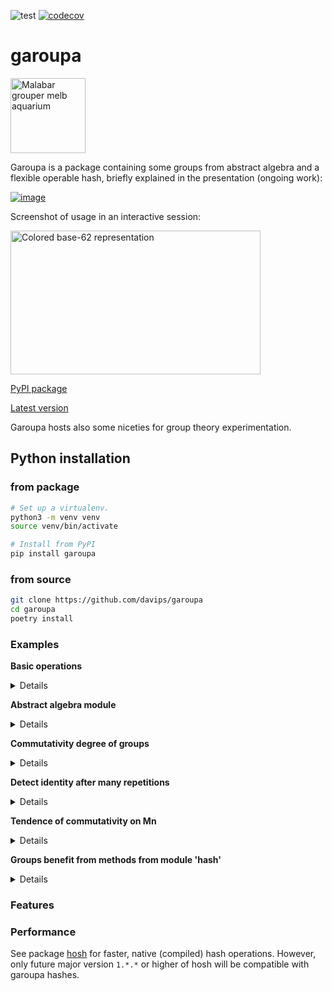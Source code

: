 ![test](https://github.com/davips/garoupa/workflows/test/badge.svg)
[![codecov](https://codecov.io/gh/davips/garoupa/branch/main/graph/badge.svg)](https://codecov.io/gh/davips/garoupa)

# garoupa
<p>
<a title="fir0002  flagstaffotos [at] gmail.com Canon 20D + Tamron 28-75mm f/2.8, GFDL 1.2 &lt;http://www.gnu.org/licenses/old-licenses/fdl-1.2.html&gt;, via Wikimedia Commons" href="https://commons.wikimedia.org/wiki/File:Malabar_grouper_melb_aquarium.jpg"><img width="120" alt="Malabar grouper melb aquarium" src="https://upload.wikimedia.org/wikipedia/commons/thumb/a/a7/Malabar_grouper_melb_aquarium.jpg/256px-Malabar_grouper_melb_aquarium.jpg"></a>
</p>

Garoupa is a package containing some groups from abstract algebra and a flexible operable hash, briefly explained in the presentation (ongoing work):

[![image](https://user-images.githubusercontent.com/3620506/114261273-11641e80-99b0-11eb-9fd8-929826e169a2.png)](https://docs.google.com/presentation/d/e/2PACX-1vSCTHD6FeLET6lKgexiqJQ6c4viu0F_60kjoDe0x2mm8RqdhkWOiRA4QN3Zr-QLCq9CsPs_qkAAgxso/embed?start=false&loop=false&delayms=3000)


Screenshot of usage in an interactive session:

<p>
<a href="https://github.com/davips/garoupa/blob/main/examples/frontimg.png">
<img src="https://raw.githubusercontent.com/davips/garoupa/main/examples/frontimg.png" alt="Colored base-62 representation" width="400" height="230">
</a>
</p>



[PyPI package](https://pypi.org/project/garoupa)

[Latest version](https://github.com/davips/garoupa)

Garoupa hosts also some niceties for group theory experimentation.

## Python installation
### from package
```bash
# Set up a virtualenv. 
python3 -m venv venv
source venv/bin/activate

# Install from PyPI
pip install garoupa
```

### from source
```bash
git clone https://github.com/davips/garoupa
cd garoupa
poetry install
```

### Examples
**Basic operations**
<details>
<p>

```python3
from garoupa import Hash

# Hashes can be multiplied.
from garoupa.hash import identity

a = Hash(blob=b"Some large binary content...")
b = Hash(blob=b"Some other binary content. Might be, e.g., an action or another large content.")
c = a * b
print(f"{a} * {b} = {c}")
"""
1WCCD1p4Msmn2hvbiaHOPcYw8qQnGMai5zFZE68xr2kymjdnq6CEysKx7AUZGDqK * hKM..E0QdH-mVMNUpqWbPw56-IEDesW1UHyA7k8BYF5JYIli-c-fSuQagYp.mCNz = jFnCCFpU-8kJY2h3HBB-CjTgm.LJZerGkOUT09EENs.7F75nK8w91lPl9gOIWe62
"""
```

```python3
print(~b)
# Multiplication can be reverted by the inverse hash. Zero is the identity hash.
print(f"{b} * {~b} = {b * ~b} = 0")
"""
Khf00n.bNZZF6fe7CB8.0UaG6rgeXrGfUVwMDON29e8yuXoZzq6ZCVfWEoBk6KDc
hKM..E0QdH-mVMNUpqWbPw56-IEDesW1UHyA7k8BYF5JYIli-c-fSuQagYp.mCNz * Khf00n.bNZZF6fe7CB8.0UaG6rgeXrGfUVwMDON29e8yuXoZzq6ZCVfWEoBk6KDc = 0000000000000000000000000000000000000000000000000000000000000000 = 0
"""
```

```python3

print(f"{b} * {identity} = {b * identity} = b")
"""
hKM..E0QdH-mVMNUpqWbPw56-IEDesW1UHyA7k8BYF5JYIli-c-fSuQagYp.mCNz * 0000000000000000000000000000000000000000000000000000000000000000 = hKM..E0QdH-mVMNUpqWbPw56-IEDesW1UHyA7k8BYF5JYIli-c-fSuQagYp.mCNz = b
"""
```

```python3

print(f"{c} * {~b} = {c * ~b} = {a} = a")
"""
jFnCCFpU-8kJY2h3HBB-CjTgm.LJZerGkOUT09EENs.7F75nK8w91lPl9gOIWe62 * Khf00n.bNZZF6fe7CB8.0UaG6rgeXrGfUVwMDON29e8yuXoZzq6ZCVfWEoBk6KDc = 1WCCD1p4Msmn2hvbiaHOPcYw8qQnGMai5zFZE68xr2kymjdnq6CEysKx7AUZGDqK = 1WCCD1p4Msmn2hvbiaHOPcYw8qQnGMai5zFZE68xr2kymjdnq6CEysKx7AUZGDqK = a
"""
```

```python3

print(f"{~a} * {c} = {~a * c} = {b} = b")
"""
-5ppo-CXfdBEZKwQJRno1iP6a0I1pTGJLUOa5yvjIjEYAfE3FQ8gNQAxzmT4O6P- * jFnCCFpU-8kJY2h3HBB-CjTgm.LJZerGkOUT09EENs.7F75nK8w91lPl9gOIWe62 = hKM..E0QdH-mVMNUpqWbPw56-IEDesW1UHyA7k8BYF5JYIli-c-fSuQagYp.mCNz = hKM..E0QdH-mVMNUpqWbPw56-IEDesW1UHyA7k8BYF5JYIli-c-fSuQagYp.mCNz = b
"""
```

```python3

# Division is shorthand for reversion.
print(f"{c} / {b} = {c / b} = a")
"""
jFnCCFpU-8kJY2h3HBB-CjTgm.LJZerGkOUT09EENs.7F75nK8w91lPl9gOIWe62 / hKM..E0QdH-mVMNUpqWbPw56-IEDesW1UHyA7k8BYF5JYIli-c-fSuQagYp.mCNz = 1WCCD1p4Msmn2hvbiaHOPcYw8qQnGMai5zFZE68xr2kymjdnq6CEysKx7AUZGDqK = a
"""
```

```python3

# Hash multiplication is not expected to be commutative.
print(f"{a * b} != {b * a}")
"""
jFnCCFpU-8kJY2h3HBB-CjTgm.LJZerGkOUT09EENs.7F75nK8w91lPl9gOIWe62 != jFnCCFpU-8kJY2h3HBB-CsB9NaEYXZlsV3Pmu.WFL2pQpx6gvFcTN-gR54d5f0K2
"""
```

```python3

# Hash multiplication is associative.
print(f"{a * (b * c)} = {(a * b) * c}")
"""
DiLddiPNYgBrU4y7nbb-mm73.unoKH6Ux.AktmuBlx6q51QMs6sjNOGj4Cgvxojn = DiLddiPNYgBrU4y7nbb-mm73.unoKH6Ux.AktmuBlx6q51QMs6sjNOGj4Cgvxojn
"""
```

```python3


```


</p>
</details>

**Abstract algebra module**
<details>
<p>

```python3
from itertools import islice
from math import factorial

from garoupa.algebra.cyclic import Z
from garoupa.algebra.dihedral import D
from garoupa.algebra.symmetric import Perm
from garoupa.algebra.symmetric import S

# Direct product between:
#   symmetric group S4;
#   cyclic group Z5; and,
#   dihedral group D4.
G = S(4) * Z(5) * D(4)
print(G)
"""
S4×Z5×D4
"""
```

```python3

# Operating over 5 sampled pairs.
for a, b in islice(zip(G, G), 0, 5):
    print(a, "*", b, "=", a * b, sep="\t")
"""
«[2, 0, 1, 3], 1, ds0»	*	«[2, 3, 0, 1], 3, dr6»	=	«[1, 3, 2, 0], 4, ds2»
«[2, 0, 1, 3], 3, ds2»	*	«[3, 0, 1, 2], 2, ds2»	=	«[3, 2, 0, 1], 0, dr0»
«[2, 0, 1, 3], 2, ds3»	*	«[2, 0, 1, 3], 3, dr0»	=	«[1, 2, 0, 3], 0, ds3»
«[0, 3, 1, 2], 1, dr1»	*	«[2, 0, 1, 3], 1, dr4»	=	«[1, 0, 3, 2], 2, dr1»
«[1, 0, 3, 2], 1, dr4»	*	«[2, 1, 0, 3], 2, ds7»	=	«[3, 0, 1, 2], 3, ds3»
"""
```

```python3

# Operator ~ is another way of sampling.
G = S(12)
print(~G)
"""
[4, 2, 1, 11, 7, 5, 6, 10, 9, 0, 3, 8]
"""
```

```python3

# Manual element creation.
last_perm_i = factorial(12) - 1
a = Perm(i=last_perm_i, n=12)
print("Last element of S35:", a)
"""
Last element of S35: [11, 10, 9, 8, 7, 6, 5, 4, 3, 2, 1, 0]
"""
```

```python3

# Inverse element. Group S4.
a = Perm(i=21, n=4)
b = Perm(i=17, n=4)
print(a, "*", ~a, "=", (a * ~a).i, "=", a * ~a, "= identity")
"""
[1, 3, 2, 0] * [3, 0, 2, 1] = 0 = [0, 1, 2, 3] = identity
"""
```

```python3

print(a, "*", b, "=", a * b)
"""
[1, 3, 2, 0] * [1, 2, 3, 0] = [3, 2, 0, 1]
"""
```

```python3

print(a, "*", b, "*", ~b, "=", a * b * ~b, "= a")
"""
[1, 3, 2, 0] * [1, 2, 3, 0] * [3, 0, 1, 2] = [1, 3, 2, 0] = a
"""
```


</p>
</details>

**Commutativity degree of groups**
<details>
<p>

```python3

from garoupa.algebra.cyclic import Z
from garoupa.algebra.dihedral import D
from garoupa.algebra.matrix.m import M


def traverse(G):
    i, count = G.order, G.order
    for idx, a in enumerate(G.sorted()):
        for b in list(G.sorted())[idx + 1:]:
            if a * b == b * a:
                count += 2
            i += 2
    print(f"|{G}| = ".rjust(20, ' '),
          f"{G.order}:".ljust(10, ' '),
          f"{count}/{i}:".rjust(15, ' '), f"  {G.bits} bits",
          f"\t{100 * count / i} %", sep="")


# Dihedral
traverse(D(8))
"""
             |D8| = 16:              112/256:  4.0 bits	43.75 %
"""
```

```python3
traverse(D(8) ^ 2)
"""
          |D8×D8| = 256:         12544/65536:  8.0 bits	19.140625 %
"""
```

```python3

# Z4!
traverse(Z(4) * Z(3) * Z(2))
"""
       |Z4×Z3×Z2| = 24:              576/576:  4.584962500721157 bits	100.0 %
"""
```

```python3

# M 3x3 %4
traverse(M(3, 4))

# Large groups (sampling is needed).
Gs = [D(8) ^ 3, D(8) ^ 4, D(8) ^ 5]
for G in Gs:
    i, count = 0, 0
    for a, b in zip(G, G):
        if a * b == b * a:
            count += 1
        if i >= 10_000:
            break
        i += 1
    print(f"|{G}| = ".rjust(20, ' '),
          f"{G.order}:".ljust(10, ' '),
          f"{count}/{i}:".rjust(15, ' '), f"  {G.bits} bits",
          f"\t~{100 * count / i} %", sep="")
"""
           |M3%4| = 64:            2560/4096:  6.0 bits	62.5 %
       |D8×D8×D8| = 4096:          849/10000:  12.0 bits	~8.49 %
    |D8×D8×D8×D8| = 65536:         364/10000:  16.0 bits	~3.64 %
 |D8×D8×D8×D8×D8| = 1048576:       161/10000:  20.0 bits	~1.61 %
"""
```


</p>
</details>

**Detect identity after many repetitions**
<details>
<p>

```python3

import operator
from datetime import datetime
from functools import reduce
from math import log, inf
from sys import argv

from garoupa.algebra.dihedral import D
from garoupa.algebra.symmetric import S

example = len(argv) == 1 or (not argv[1].isdecimal() and argv[1][0] not in ["p", "s", "d"])

primes = [5, 7, 11, 13, 17, 19, 23, 29, 31, 37, 41, 43, 47, 53, 59, 61, 67, 71, 73, 79, 83, 89, 97, 101, 103, 107,
          109, 113, 127, 131, 137, 139, 149, 151, 157, 163, 167, 173, 179, 181, 191, 193, 197, 199, 211, 223, 227, 229,
          233, 239, 241, 251, 257, 263, 269, 271, 277, 281, 283, 293, 307, 311, 313, 317, 331, 337, 347, 349, 353, 359,
          367, 373, 379, 383, 389, 397, 401, 409, 419, 421, 431, 433, 439, 443, 449, 457, 461, 463, 467, 479, 487, 491,
          499, 503, 509, 521, 523, 541, 547, 557, 563, 569, 571, 577, 587, 593, 599, 601, 607, 613, 617, 619, 631, 641,
          643, 647, 653, 659, 661, 673, 677, 683, 691, 701, 709, 719, 727, 733, 739, 743, 751, 757, 761, 769, 773, 787,
          797, 809, 811, 821, 823, 827, 829, 839, 853, 857, 859, 863, 877, 881, 883, 887, 907, 911, 919, 929, 937, 941,
          947, 953, 967, 971, 977, 983, 991, 997, 1009]

if example:
    limit, sample = 30, 100
    lst = []  # See *.
    for n in primes[:5]:
        lst.append(D(n, seed=n))
    G = reduce(operator.mul, lst)
else:
    limit, sample = int(argv[2]), int(argv[3]) if len(argv) > 2 else 1_000_000_000_000
    if argv[1] == "s25d":
        G = S(25) * reduce(operator.mul, [D(n) for n in primes[:9]])
    elif argv[1] == "s57":
        G = S(57)
    elif argv[1] == "p384":
        G = reduce(operator.mul, [D(n) for n in primes[:51]])
    elif argv[1] == "p64":
        G = reduce(operator.mul, [D(n) for n in primes[:12]])
    elif argv[1] == "p96":
        G = reduce(operator.mul, [D(n) for n in primes[:16]])
    elif argv[1] == "p128":
        G = reduce(operator.mul, [D(n) for n in primes[:21]])
    elif argv[1] == "p256":
        G = reduce(operator.mul, [D(n) for n in primes[:37]])
    elif argv[1] == "64":
        G = reduce(operator.mul, [D(n) for n in range(5, 31, 2)])
    elif argv[1] == "96":
        G = reduce(operator.mul, [D(n) for n in range(5, 41, 2)])
    elif argv[1] == "128":
        G = reduce(operator.mul, [D(n) for n in range(5, 51, 2)])
    else:
        G = reduce(operator.mul, [D(n) for n in range(5, 86, 2)])

print(f"{G.bits} bits   Pc: {G.comm_degree}  order: {G.order} {G}", flush=True)
print("--------------------------------------------------------------", flush=True)
for hist in G.sampled_orders(sample=sample, limit=limit):
    tot = sum(hist.values())
    bad = 0  # See *.
    for k, v in hist.items():
        if k[0] <= limit:
            bad += v
    print(hist, flush=True)
    hist = hist.copy()
    if (inf, inf) in hist:
        del hist[(inf, inf)]
    hist = {int((k[0] + k[1]) / 2): v for k, v in hist.items()}
    print(f"\nbits: {log(G.order, 2):.2f}  Pc: {G.comm_degree or -1:.2e}   a^<{limit}=0: {bad}/{tot} = {bad / tot:.2e}",
          G, G._pi_core(hist), datetime.now().strftime("%d/%m/%Y %H:%M:%S"), flush=True)
# * -> [Explicit FOR due to autogeneration of README through eval]
"""
21.376617194973697 bits   Pc: 0.004113533525298232  order: 2722720 D5×D7×D11×D13×D17
--------------------------------------------------------------
{(-1, 10): 9, (9, 20): 7, (19, 30): 9, (inf, inf): 75}

bits: 21.38  Pc: 4.11e-03   a^<30=0: 25/100 = 2.50e-01 D5×D7×D11×D13×D17 0.125 11/08/2021 00:09:35
"""
```


</p>
</details>

**Tendence of commutativity on Mn**
<details>
<p>

```python3
from itertools import chain

from garoupa.algebra.matrix.m import M
from garoupa.algebra.matrix.m8bit import M8bit


def traverse(G):
    i, count = G.order, G.order
    for idx, a in enumerate(G.sorted()):
        for b in list(G.sorted())[idx + 1:]:
            if a * b == b * a:
                count += 2
            i += 2
    print(f"|{G}| = ".rjust(20, ' '),
          f"{G.order}:".ljust(10, ' '),
          f"{count}/{i}:".rjust(15, ' '), f"  {G.bits} bits",
          f"\t{100 * count / i} %", sep="")


M1_4 = map(M, range(1, 5))
for G in chain(M1_4, [M8bit(), M(5)]):
    traverse(G)
# ...
for G in map(M, range(6, 11)):
    i, count = 0, 0
    for a, b in zip(G, G):
        if a * b == b * a:
            count += 1
        i += 1
        if i >= 1_000_000:
            break
    print(f"|{G}| = ".rjust(20, ' '),
          f"{G.order}:".ljust(10, ' '),
          f"{count}/{i}:".rjust(15, ' '), f"  {G.bits} bits",
          f"\t~{100 * count / i} %", sep="")

"""
|M1| = 1:                        1/1:  0 bits	100.0 %
|M2| = 2:                        4/4:  1 bits	100.0 %
|M3| = 8:                      40/64:  3 bits	62.5 %
|M4| = 64:                 1024/4096:  6 bits	25.0 %
|M8bit| = 256:              14848/65536:  8 bits	22.65625 %
|M5| = 1024:           62464/1048576:  10 bits	5.95703125 %
|M6| = 32768:              286/32768:  15 bits	0.872802734375 %
|M7| = 2097152:          683/1000000:  21 bits	0.0683 %
|M8| = 268435456:         30/1000000:  28 bits	0.003 %
|M9| = 68719476736:        1/1000000:  36 bits	0.0001 %
|M10| = 35184372088832:     0/1000000:  45 bits	0.0 %
"""
```
</p>
</details>

**Groups benefit from methods from module 'hash'**
<details>
<p>

```python3
from garoupa.algebra.matrix import M
m = ~M(23)
print(repr(m.hash))
```
<a href="https://github.com/davips/garoupa/blob/main/examples/7KDd8TiA3S11QTkUid2wy87DQIeGQ35vB1bsP5Y6DjZ.png">
<img src="https://raw.githubusercontent.com/davips/garoupa/main/examples/7KDd8TiA3S11QTkUid2wy87DQIeGQ35vB1bsP5Y6DjZ.png" alt="Colored base-62 representation" width="380" height="18">
</a>
</p>
</details>



### Features


### Performance
See package [hosh](https://pypi.org/project/hosh) for faster, native (compiled) hash operations.
However, only future major version `1.*.*` or higher of hosh will be compatible with garoupa hashes.
